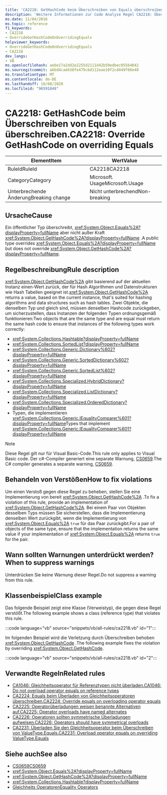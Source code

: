 ```yaml
---
title: 'CA2218: GetHashCode beim Überschreiben von Equals überschreiben.'
description: 'Weitere Informationen zur Code Analyse Regel CA2218: Überschreiben von GetHashCode beim Überschreiben von Gleichheitszeichen'
ms.date: 11/04/2016
ms.topic: reference
f1_keywords:
- CA2218
- OverrideGetHashCodeOnOverridingEquals
helpviewer_keywords:
- OverrideGetHashCodeOnOverridingEquals
- CA2218
dev_langs:
- VB
ms.openlocfilehash: aebe17a2dd2e2255d2111d42b59edbec05564042
ms.sourcegitcommit: a6bd4cad438fe479cbd112eae10f2cd449f06e40
ms.translationtype: MT
ms.contentlocale: de-DE
ms.lasthandoff: 10/08/2020
ms.locfileid: "96591848"
---
```

# <a name="ca2218-override-gethashcode-on-overriding-equals"></a><span data-ttu-id="d9524-103">CA2218: GetHashCode beim Überschreiben von Equals überschreiben.</span><span class="sxs-lookup"><span data-stu-id="d9524-103">CA2218: Override GetHashCode on overriding Equals</span></span>

|<span data-ttu-id="d9524-104">Element</span><span class="sxs-lookup"><span data-stu-id="d9524-104">Item</span></span>|<span data-ttu-id="d9524-105">Wert</span><span class="sxs-lookup"><span data-stu-id="d9524-105">Value</span></span>|
|-|-|
|<span data-ttu-id="d9524-106">RuleId</span><span class="sxs-lookup"><span data-stu-id="d9524-106">RuleId</span></span>|<span data-ttu-id="d9524-107">CA2218</span><span class="sxs-lookup"><span data-stu-id="d9524-107">CA2218</span></span>|
|<span data-ttu-id="d9524-108">Category</span><span class="sxs-lookup"><span data-stu-id="d9524-108">Category</span></span>|<span data-ttu-id="d9524-109">Microsoft. Usage</span><span class="sxs-lookup"><span data-stu-id="d9524-109">Microsoft.Usage</span></span>|
|<span data-ttu-id="d9524-110">Unterbrechende Änderung</span><span class="sxs-lookup"><span data-stu-id="d9524-110">Breaking change</span></span>|<span data-ttu-id="d9524-111">Nicht unterbrechend</span><span class="sxs-lookup"><span data-stu-id="d9524-111">Non-breaking</span></span>|

## <a name="cause"></a><span data-ttu-id="d9524-112">Ursache</span><span class="sxs-lookup"><span data-stu-id="d9524-112">Cause</span></span>

<span data-ttu-id="d9524-113">Ein öffentlicher Typ überschreibt, <xref:System.Object.Equals%2A?displayProperty=fullName> aber nicht außer Kraft <xref:System.Object.GetHashCode%2A?displayProperty=fullName> .</span><span class="sxs-lookup"><span data-stu-id="d9524-113">A public type overrides <xref:System.Object.Equals%2A?displayProperty=fullName> but does not override <xref:System.Object.GetHashCode%2A?displayProperty=fullName>.</span></span>

## <a name="rule-description"></a><span data-ttu-id="d9524-114">Regelbeschreibung</span><span class="sxs-lookup"><span data-stu-id="d9524-114">Rule description</span></span>

<span data-ttu-id="d9524-115"><xref:System.Object.GetHashCode%2A> gibt basierend auf der aktuellen Instanz einen-Wert zurück, der für Hash Algorithmen und Datenstrukturen wie Hash Tabellen geeignet ist.</span><span class="sxs-lookup"><span data-stu-id="d9524-115"><xref:System.Object.GetHashCode%2A> returns a value, based on the current instance, that's suited for hashing algorithms and data structures such as hash tables.</span></span> <span data-ttu-id="d9524-116">Zwei Objekte, die denselben Typ und gleich sind, müssen denselben Hashcode zurückgeben, um sicherzustellen, dass Instanzen der folgenden Typen ordnungsgemäß funktionieren:</span><span class="sxs-lookup"><span data-stu-id="d9524-116">Two objects that are the same type and are equal must return the same hash code to ensure that instances of the following types work correctly:</span></span>

- <xref:System.Collections.Hashtable?displayProperty=fullName>
- <xref:System.Collections.SortedList?displayProperty=fullName>
- <xref:System.Collections.Generic.Dictionary%602?displayProperty=fullName>
- <xref:System.Collections.Generic.SortedDictionary%602?displayProperty=fullName>
- <xref:System.Collections.Generic.SortedList%602?displayProperty=fullName>
- <xref:System.Collections.Specialized.HybridDictionary?displayProperty=fullName>
- <xref:System.Collections.Specialized.ListDictionary?displayProperty=fullName>
- <xref:System.Collections.Specialized.OrderedDictionary?displayProperty=fullName>
- <span data-ttu-id="d9524-117">Typen, die implementieren <xref:System.Collections.Generic.IEqualityComparer%601?displayProperty=fullName></span><span class="sxs-lookup"><span data-stu-id="d9524-117">Types that implement <xref:System.Collections.Generic.IEqualityComparer%601?displayProperty=fullName></span></span>

> [!NOTE]
> <span data-ttu-id="d9524-118">Diese Regel gilt nur für Visual Basic-Code.</span><span class="sxs-lookup"><span data-stu-id="d9524-118">This rule only applies to Visual Basic code.</span></span> <span data-ttu-id="d9524-119">Der c#-Compiler generiert eine separate Warnung, [CS0659](../../../csharp/misc/cs0659.md).</span><span class="sxs-lookup"><span data-stu-id="d9524-119">The C# compiler generates a separate warning, [CS0659](../../../csharp/misc/cs0659.md).</span></span>

## <a name="how-to-fix-violations"></a><span data-ttu-id="d9524-120">Behandeln von Verstößen</span><span class="sxs-lookup"><span data-stu-id="d9524-120">How to fix violations</span></span>

<span data-ttu-id="d9524-121">Um einen Verstoß gegen diese Regel zu beheben, stellen Sie eine Implementierung von bereit <xref:System.Object.GetHashCode%2A> .</span><span class="sxs-lookup"><span data-stu-id="d9524-121">To fix a violation of this rule, provide an implementation of <xref:System.Object.GetHashCode%2A>.</span></span> <span data-ttu-id="d9524-122">Bei einem Paar von Objekten desselben Typs müssen Sie sicherstellen, dass die Implementierung denselben Wert zurückgibt, wenn die Implementierung von <xref:System.Object.Equals%2A> `true` für das Paar zurückgibt.</span><span class="sxs-lookup"><span data-stu-id="d9524-122">For a pair of objects of the same type, ensure that the implementation returns the same value if your implementation of <xref:System.Object.Equals%2A> returns `true` for the pair.</span></span>

## <a name="when-to-suppress-warnings"></a><span data-ttu-id="d9524-123">Wann sollten Warnungen unterdrückt werden?</span><span class="sxs-lookup"><span data-stu-id="d9524-123">When to suppress warnings</span></span>

<span data-ttu-id="d9524-124">Unterdrücken Sie keine Warnung dieser Regel.</span><span class="sxs-lookup"><span data-stu-id="d9524-124">Do not suppress a warning from this rule.</span></span>

## <a name="class-example"></a><span data-ttu-id="d9524-125">Klassenbeispiel</span><span class="sxs-lookup"><span data-stu-id="d9524-125">Class example</span></span>

<span data-ttu-id="d9524-126">Das folgende Beispiel zeigt eine Klasse (Verweistyp), die gegen diese Regel verstößt.</span><span class="sxs-lookup"><span data-stu-id="d9524-126">The following example shows a class (reference type) that violates this rule.</span></span>

:::code language="vb" source="snippets/vb/all-rules/ca2218.vb" id="1":::

<span data-ttu-id="d9524-127">Im folgenden Beispiel wird die Verletzung durch Überschreiben behoben <xref:System.Object.GetHashCode> .</span><span class="sxs-lookup"><span data-stu-id="d9524-127">The following example fixes the violation by overriding <xref:System.Object.GetHashCode>.</span></span>

:::code language="vb" source="snippets/vb/all-rules/ca2218.vb" id="2":::

## <a name="related-rules"></a><span data-ttu-id="d9524-128">Verwandte Regeln</span><span class="sxs-lookup"><span data-stu-id="d9524-128">Related rules</span></span>

- [<span data-ttu-id="d9524-129">CA1046: Gleichheitsoperator für Referenztypen nicht überladen.</span><span class="sxs-lookup"><span data-stu-id="d9524-129">CA1046: Do not overload operator equals on reference types</span></span>](ca1046.md)
- [<span data-ttu-id="d9524-130">CA2224: Equals beim Überladen von Gleichheitsoperatoren überschreiben.</span><span class="sxs-lookup"><span data-stu-id="d9524-130">CA2224: Override equals on overloading operator equals</span></span>](ca2224.md)
- [<span data-ttu-id="d9524-131">CA2225: Operatorüberladungen weisen benannte Alternativen auf.</span><span class="sxs-lookup"><span data-stu-id="d9524-131">CA2225: Operator overloads have named alternates</span></span>](ca2225.md)
- [<span data-ttu-id="d9524-132">CA2226: Operatoren sollten symmetrische Überladungen aufweisen.</span><span class="sxs-lookup"><span data-stu-id="d9524-132">CA2226: Operators should have symmetrical overloads</span></span>](ca2226.md)
- [<span data-ttu-id="d9524-133">CA2231: Überladen Sie den Gleichheitsoperator beim Überschreiben von ValueType.Equals.</span><span class="sxs-lookup"><span data-stu-id="d9524-133">CA2231: Overload operator equals on overriding ValueType.Equals</span></span>](ca2231.md)

## <a name="see-also"></a><span data-ttu-id="d9524-134">Siehe auch</span><span class="sxs-lookup"><span data-stu-id="d9524-134">See also</span></span>

- [<span data-ttu-id="d9524-135">CS0659</span><span class="sxs-lookup"><span data-stu-id="d9524-135">CS0659</span></span>](../../../csharp/misc/cs0659.md)
- <xref:System.Object.Equals%2A?displayProperty=fullName>
- <xref:System.Object.GetHashCode%2A?displayProperty=fullName>
- <xref:System.Collections.Hashtable?displayProperty=fullName>
- [<span data-ttu-id="d9524-136">Gleichheits Operatoren</span><span class="sxs-lookup"><span data-stu-id="d9524-136">Equality Operators</span></span>](../../../standard/design-guidelines/equality-operators.md)
